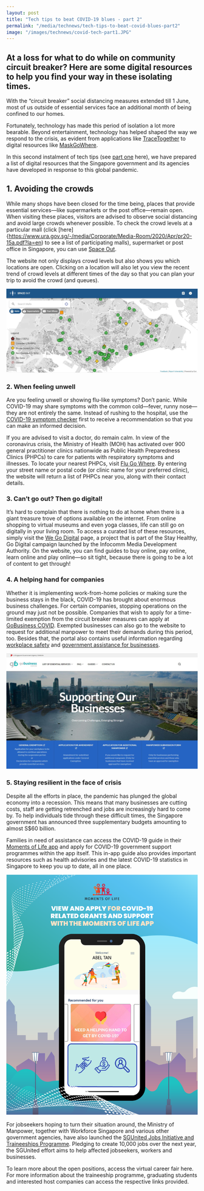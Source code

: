 ```yaml
---
layout: post
title: "Tech tips to beat COVID-19 blues - part 2"
permalink: "/media/technews/tech-tips-to-beat-covid-blues-part2"
image: "/images/technews/covid-tech-part1.JPG"
---
```



At a loss for what to do while on community circuit breaker? Here are some digital resources to help you find your way in these isolating times.
---
 
With the “circuit breaker” social distancing measures extended till 1 June, most of us outside of essential services face an additional month of being confined to our homes. 

Fortunately, technology has made this period of isolation a lot more bearable. Beyond entertainment, technology has helped shaped the way we respond to the crisis, as evident from applications like [TraceTogether](https://www.tracetogether.gov.sg/) to digital resources like [MaskGoWhere](https://www.tech.gov.sg/media/technews/maskgowhere).

In this second instalment of tech tips (see [part one](https://www.tech.gov.sg/media/technews/tech-tips-to-beat-covid-blues-part1) here), we have prepared a list of digital resources that the Singapore government and its agencies have developed in response to this global pandemic.

## **1. Avoiding the crowds**

While many shops have been closed for the time being, places that provide essential services—like supermarkets or the post office—remain open. When visiting these places, visitors are advised to observe social distancing and avoid large crowds whenever possible. To check the crowd levels at a particular mall (click [here]{https://www.ura.gov.sg/-/media/Corporate/Media-Room/2020/Apr/pr20-15a.pdf?la=en) to see a list of participating malls), supermarket or post office in Singapore, you can use [Space Out](https://www.spaceout.gov.sg/). 

The website not only displays crowd levels but also shows you which locations are open. Clicking on a location will also let you view the recent trend of crowd levels at different times of the day so that you can plan your trip to avoid the crowd (and queues).

![spaceout](/images/technews/covid-tech-part1.JPG)

### **2. When feeling unwell**

Are you feeling unwell or showing flu-like symptoms? Don’t panic. While COVID-19 may share symptoms with the common cold—fever, runny nose—they are not entirely the same. Instead of rushing to the hospital, use the [COVID-19 symptom checker](https://sgcovidcheck.gov.sg/) first to receive a recommendation so that you can make an informed decision.

If you are advised to visit a doctor, do remain calm. In view of the coronavirus crisis, the Ministry of Health (MOH) has activated over 900 general practitioner clinics nationwide as Public Health Preparedness Clinics (PHPCs) to care for patients with respiratory symptoms and illnesses. To locate your nearest PHPCs, visit [Flu Go Where](https://www.flugowhere.gov.sg/). By entering your street name or postal code (or clinic name for your preferred clinic), the website will return a list of PHPCs near you, along with their contact details.

### **3. Can’t go out? Then go digital!**

It’s hard to complain that there is nothing to do at home when there is a giant treasure trove of options available on the internet. From online shopping to virtual museums and even yoga classes, life can still go on digitally in your living room. To access a curated list of these resources, simply visit the [We Go Digital](https://www.imda.gov.sg/WeGoDigital) page, a project that is part of the Stay Healthy, Go Digital campaign launched by the Infocomm Media Development Authority. On the website, you can find guides to buy online, pay online, learn online and play online—so sit tight, because there is going to be a lot of content to get through!

### **4. A helping hand for companies**

Whether it is implementing work-from-home policies or making sure the business stays in the black, COVID-19 has brought about enormous business challenges. For certain companies, stopping operations on the ground may just not be possible. Companies that wish to apply for a time-limited exemption from the circuit breaker measures can apply at [GoBusiness COVID](https://covid.gobusiness.gov.sg/). Exempted businesses can also go to the website to request for additional manpower to meet their demands during this period, too. Besides that, the portal also contains useful information regarding [workplace safety](https://covid.gobusiness.gov.sg/safetywork/safetymeasures/) and [government assistance for businesses](https://covid.gobusiness.gov.sg/govassist/govassist/).

![GoBiz](/images/technews/covid-tech-part3.JPG)

### **5. Staying resilient in the face of crisis**

Despite all the efforts in place, the pandemic has plunged the global economy into a recession. This means that many businesses are cutting costs, staff are getting retrenched and jobs are increasingly hard to come by. To help individuals tide through these difficult times, the Singapore government has announced three supplementary budgets amounting to almost S$60 billion.

Families in need of assistance can access the COVID-19 guide in their [Moments of Life app](https://www.tech.gov.sg/products-and-services/moments-of-life/) and apply for COVID-19 government support programmes within the app itself. This in-app guide also provides important resources such as health advisories and the latest COVID-19 statistics in Singapore to keep you up to date, all in one place.

![GoBiz](/images/technews/covid-tech-part2.png)

For jobseekers hoping to turn their situation around, the Ministry of Manpower, together with Workforce Singapore and various other government agencies, have also launched the [SGUnited Jobs Initiative and Traineeships Programme](https://www.wsg.gov.sg/SGUnited.html). Pledging to create 10,000 jobs over the next year, the SGUnited effort aims to help affected jobseekers, workers and businesses. 

To learn more about the open positions, access the virtual career fair here. For more information about the traineeship programme, graduating students and interested host companies can access the respective links provided.
